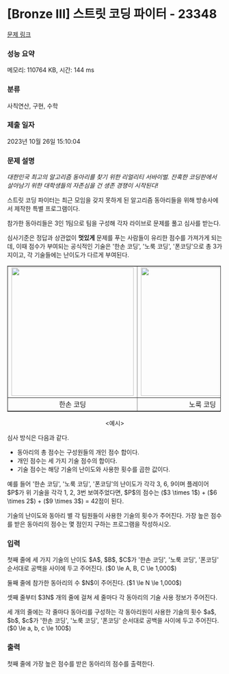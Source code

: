 # [Bronze III] 스트릿 코딩 파이터 - 23348 

[문제 링크](https://www.acmicpc.net/problem/23348) 

### 성능 요약

메모리: 110764 KB, 시간: 144 ms

### 분류

사칙연산, 구현, 수학

### 제출 일자

2023년 10월 26일 15:10:04

### 문제 설명

<p><em>대한민국 최고의 알고리즘 동아리를 찾기 위한 리얼리티 서바이벌. 잔혹한 코딩판에서 살아남기 위한 대학생들의 자존심을 건 생존 경쟁이 시작된다!</em></p>

<p>스트릿 코딩 파이터는 최근 모임을 갖지 못하게 된 알고리즘 동아리들을 위해 방송사에서 제작한 특별 프로그램이다.</p>

<p>참가한 동아리들은 3인 1팀으로 팀을 구성해 각자 라이브로 문제를 풀고 심사를 받는다.</p>

<p>심사기준은 정답과 상관없이 <strong>멋있게</strong> 문제를 푸는 사람들이 유리한 점수를 가져가게 되는데, 이때 점수가 부여되는 공식적인 기술은 '한손 코딩', '노룩 코딩', '폰코딩'으로 총 3가지이고, 각 기술들에는 난이도가 다르게 부여된다.</p>

<table align="center" border="1" cellpadding="1" cellspacing="1" class="table table-bordered" style="width: 500px;">
	<tbody>
		<tr>
			<td style="text-align: center;"><img alt="" src="" style="height: 300px; width: 286px;"></td>
			<td style="text-align: center;"><img alt="" src="" style="height: 300px; width: 288px;"></td>
			<td style="text-align: center;"><img alt="" src="" style="height: 300px; width: 283px;"></td>
		</tr>
		<tr>
			<td style="text-align: center;">한손 코딩</td>
			<td style="text-align: center;">노룩 코딩</td>
			<td style="text-align: center;">폰코딩</td>
		</tr>
	</tbody>
</table>

<p style="text-align: center;"><예시></p>

<p>심사 방식은 다음과 같다.</p>

<ul>
	<li>동아리의 총 점수는 구성원들의 개인 점수 합이다.</li>
	<li>개인 점수는 세 가지 기술 점수의 합이다.</li>
	<li>기술 점수는 해당 기술의 난이도와 사용한 횟수를 곱한 값이다.</li>
</ul>

<p>예를 들어 '한손 코딩', '노룩 코딩', '폰코딩'의 난이도가 각각 3, 6, 9이며 플레이어 $P$가 위 기술을 각각 1, 2, 3번 보여주었다면, $P$의 점수는 ($3 \times 1$) + ($6 \times 2$) + ($9 \times 3$) = 42점이 된다.</p>

<p>기술의 난이도와 동아리 별 각 팀원들이 사용한 기술의 횟수가 주어진다. 가장 높은 점수를 받은 동아리의 점수는 몇 점인지 구하는 프로그램을 작성하시오.</p>

### 입력 

 <p>첫째 줄에 세 가지 기술의 난이도 $A$, $B$, $C$가 '한손 코딩', '노룩 코딩', '폰코딩' 순서대로 공백을 사이에 두고 주어진다. ($0 \le A, B, C \le 1,000$)</p>

<p>둘째 줄에 참가한 동아리의 수 $N$이 주어진다. ($1 \le N \le 1,000$)</p>

<p>셋째 줄부터 $3N$ 개의 줄에 걸쳐 세 줄마다 각 동아리의 기술 사용 정보가 주어진다. </p>

<p>세 개의 줄에는 각 줄마다 동아리를 구성하는 각 동아리원이 사용한 기술의 횟수 $a$, $b$, $c$가 '한손 코딩', '노룩 코딩', '폰코딩' 순서대로 공백을 사이에 두고 주어진다. ($0 \le  a, b, c  \le 100$)</p>

### 출력 

 <p>첫째 줄에 가장 높은 점수를 받은 동아리의 점수를 출력한다.</p>

